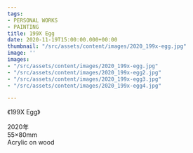 ```yaml
---
tags:
- PERSONAL WORKS
- PAINTING
title: 199X Egg
date: 2020-11-19T15:00:00.000+00:00
thumbnail: "/src/assets/content/images/2020_199x-egg.jpg"
image: ''
images:
- "/src/assets/content/images/2020_199x-egg.jpg"
- "/src/assets/content/images/2020_199x-egg2.jpg"
- "/src/assets/content/images/2020_199x-egg3.jpg"
- "/src/assets/content/images/2020_199x-egg4.jpg"

---
```


《199X Egg》

2020年  
55×80mm  
Acrylic on wood